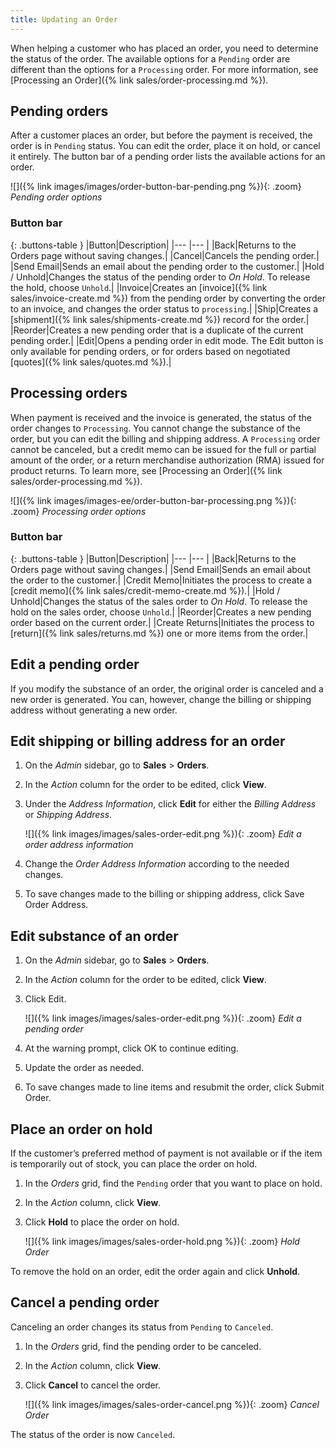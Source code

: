```yaml
---
title: Updating an Order
---
```


When helping a customer who has placed an order, you need to determine the status of the order. The available options for a `Pending` order are different than the options for a `Processing` order. For more information, see [Processing an Order]({% link sales/order-processing.md %}).

## Pending orders

After a customer places an order, but before the payment is received, the order is in `Pending` status. You can edit the order, place it on hold, or cancel it entirely. The button bar of a pending order lists the available actions for an order.

![]({% link images/images/order-button-bar-pending.png %}){: .zoom}
_Pending order options_

### Button bar

{: .buttons-table }
|Button|Description|
|--- |--- |
|<span class="btn">Back</span>|Returns to the Orders page without saving changes.|
|<span class="btn">Cancel</span>|Cancels the pending order.|
|<span class="btn">Send Email</span>|Sends an email about the pending order to the customer.|
|<span class="btn">Hold</span> / <span class="btn">Unhold</span>|Changes the status of the pending order to _On Hold_. To release the hold, choose `Unhold`.|
|<span class="btn">Invoice</span>|Creates an [invoice]({% link sales/invoice-create.md %}) from the pending order by converting the order to an invoice, and changes the order status to `processing`.|
|<span class="btn">Ship</span>|Creates a [shipment]({% link sales/shipments-create.md %}) record for the order.|
|<span class="btn">Reorder</span>|Creates a new pending order that is a duplicate of the current pending order.|
|<span class="btn">Edit</span>|Opens a pending order in edit mode. The Edit button is only available for pending orders, or for orders based on negotiated [quotes]({% link sales/quotes.md %}).|

## Processing orders

When payment is received and the invoice is generated, the status of the order changes to `Processing`. You cannot change the substance of the order, but you can edit the billing and shipping address. A `Processing` order cannot be canceled, but a credit memo can be issued for the full or partial amount of the order, or a return merchandise authorization (RMA) issued for product returns. To learn more, see [Processing an Order]({% link sales/order-processing.md %}).

![]({% link images/images-ee/order-button-bar-processing.png %}){: .zoom}
_Processing order options_

### Button bar

{: .buttons-table }
|Button|Description|
|--- |--- |
|<span class="btn">Back</span>|Returns to the Orders page without saving changes.|
|<span class="btn">Send Email</span>|Sends an email about the order to the customer.|
|<span class="btn">Credit Memo</span>|Initiates the process to create a [credit memo]({% link sales/credit-memo-create.md %}).|
|<span class="btn">Hold</span> / <span class="btn">Unhold</span>|Changes the status of the sales order to _On Hold_. To release the hold on the sales order, choose `Unhold`.|
|<span class="btn">Reorder</span>|Creates a new pending order based on the current order.|
|<span class="ee-only"></span><span class="btn">Create Returns</span>|Initiates the process to [return]({% link sales/returns.md %}) one or more items from the order.|

## Edit a pending order

If you modify the substance of an order, the original order is canceled and a new order is generated. You can, however, change the billing or shipping address without generating a new order.

## Edit shipping or billing address for an order

1. On the _Admin_ sidebar, go to **Sales** > **Orders**.

1. In the _Action_ column for the order to be edited, click **View**.

1. Under the _Address Information_, click **Edit** for either the _Billing Address_ or _Shipping Address_.

   ![]({% link images/images/sales-order-edit.png %}){: .zoom}
   _Edit a order address information_

1. Change the _Order Address Information_ according to the needed changes.

1. To save changes made to the billing or shipping address, click <span class="btn">Save Order Address</span>.

## Edit substance of an order

1. On the _Admin_ sidebar, go to **Sales** > **Orders**.

1. In the _Action_ column for the order to be edited, click **View**.

1. Click <span class="btn">Edit</span>.

   ![]({% link images/images/sales-order-edit.png %}){: .zoom}
   _Edit a pending order_

1. At the warning prompt, click <span class="btn">OK</span> to continue editing.

1. Update the order as needed.

1. To save changes made to line items and resubmit the order, click <span class="btn">Submit Order</span>.

## Place an order on hold

If the customer’s preferred method of payment is not available or if the item is temporarily out of stock, you can place the order on hold.

1. In the _Orders_ grid, find the `Pending` order that you want to place on hold.

1. In the _Action_ column, click **View**.

1. Click **Hold** to place the order on hold.

   ![]({% link images/images/sales-order-hold.png %}){: .zoom}
   _Hold Order_

To remove the hold on an order, edit the order again and click **Unhold**.

## Cancel a pending order

Canceling an order changes its status from `Pending` to `Canceled`.

1. In the _Orders_ grid, find the pending order to be canceled.

1. In the _Action_ column, click **View**.

1. Click **Cancel** to cancel the order.

    ![]({% link images/images/sales-order-cancel.png %}){: .zoom}
    _Cancel Order_

The status of the order is now `Canceled`.

<style>
.buttons-table td:first-of-type {
  width: 160px;
}
</style>